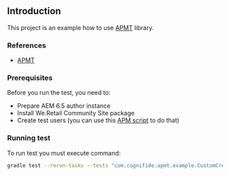 ## Introduction
This project is an example how to use [APMT](https://github.com/Cognifide/apmt) library.

### References
* [APMT](https://github.com/Cognifide/apmt)

### Prerequisites
Before you run the test, you need to: 
* Prepare AEM 6.5 author instance
* Install We.Retail Community Site package
* Create test users (you can use this [APM script](https://github.com/Cognifide/apmt/apmt-example.apm) to do that)
### Running test
To run test you must execute command:
```bash
gradle test --rerun-tasks --tests "com.cognifide.apmt.example.CustomCreatePageTest" -PapmtUserPassword=admin -PauthorUrl=http://localhost:4502 -PpublishUrl=http://localhost:4503
```